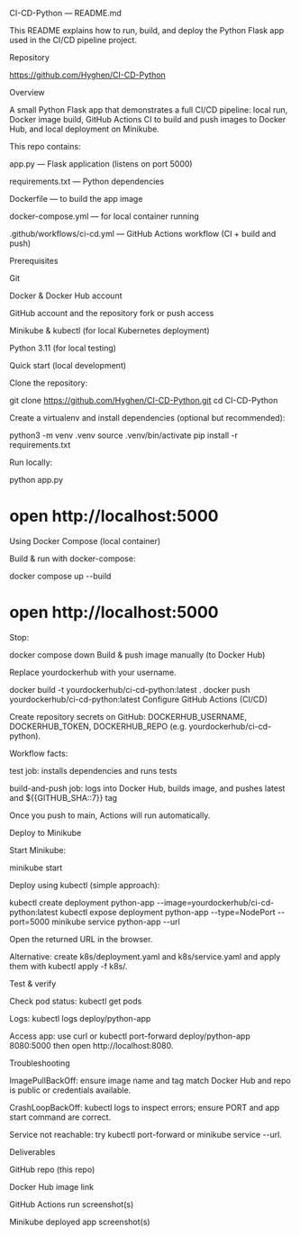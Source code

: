 CI-CD-Python — README.md

This README explains how to run, build, and deploy the Python Flask app used in the CI/CD pipeline project.

Repository

https://github.com/Hyghen/CI-CD-Python

Overview

A small Python Flask app that demonstrates a full CI/CD pipeline: local run, Docker image build, GitHub Actions CI to build and push images to Docker Hub, and local deployment on Minikube.

This repo contains:

app.py — Flask application (listens on port 5000)

requirements.txt — Python dependencies

Dockerfile — to build the app image

docker-compose.yml — for local container running

.github/workflows/ci-cd.yml — GitHub Actions workflow (CI + build and push)

Prerequisites

Git

Docker & Docker Hub account

GitHub account and the repository fork or push access

Minikube & kubectl (for local Kubernetes deployment)

Python 3.11 (for local testing)

Quick start (local development)

Clone the repository:

git clone https://github.com/Hyghen/CI-CD-Python.git
cd CI-CD-Python

Create a virtualenv and install dependencies (optional but recommended):

python3 -m venv .venv
source .venv/bin/activate
pip install -r requirements.txt

Run locally:

python app.py
# open http://localhost:5000
Using Docker Compose (local container)

Build & run with docker-compose:

docker compose up --build
# open http://localhost:5000

Stop:

docker compose down
Build & push image manually (to Docker Hub)

Replace yourdockerhub with your username.

docker build -t yourdockerhub/ci-cd-python:latest .
docker push yourdockerhub/ci-cd-python:latest
Configure GitHub Actions (CI/CD)

Create repository secrets on GitHub: DOCKERHUB_USERNAME, DOCKERHUB_TOKEN, DOCKERHUB_REPO (e.g. yourdockerhub/ci-cd-python).

Workflow facts:

test job: installs dependencies and runs tests

build-and-push job: logs into Docker Hub, builds image, and pushes latest and ${{GITHUB_SHA::7}} tag

Once you push to main, Actions will run automatically.

Deploy to Minikube

Start Minikube:

minikube start

Deploy using kubectl (simple approach):

kubectl create deployment python-app --image=yourdockerhub/ci-cd-python:latest
kubectl expose deployment python-app --type=NodePort --port=5000
minikube service python-app --url

Open the returned URL in the browser.

Alternative: create k8s/deployment.yaml and k8s/service.yaml and apply them with kubectl apply -f k8s/.

Test & verify

Check pod status: kubectl get pods

Logs: kubectl logs deploy/python-app

Access app: use curl <minikube-url> or kubectl port-forward deploy/python-app 8080:5000 then open http://localhost:8080.

Troubleshooting

ImagePullBackOff: ensure image name and tag match Docker Hub and repo is public or credentials available.

CrashLoopBackOff: kubectl logs to inspect errors; ensure PORT and app start command are correct.

Service not reachable: try kubectl port-forward or minikube service <svc> --url.

Deliverables

GitHub repo (this repo)

Docker Hub image link

GitHub Actions run screenshot(s)

Minikube deployed app screenshot(s)

